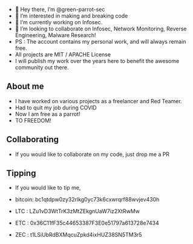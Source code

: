 - 👋 Hey there, I’m @green-parrot-sec
- 👀 I’m interested in making and breaking code
- 🌱 I’m currently working on Infosec.
- 💞️ I’m looking to collaborate on Infosec, Network Monitoring, Reverse Engineering, Malware Research!
- PS : The account contains my personal work, and will always remain free.
- All projects are MIT / APACHE License
- I will publish my work over the years here to benefit the awesome community out there.

## About me
- I have worked on various projects as a freelancer and Red Teamer.
- Had to quit my job during COVID
- Now I am free as a parrot!
- TO FREEDOM!

## Collaborating
- If you would like to collaborate on my code, just drop me a PR

## Tipping
- If you would like to tip me, 

- bitcoin: bc1qtdpw0zy32rlkg0yc73k6cxwrqrf88wvjev430h
- LTC : LZu1vD3WtTrK3zMtZEkgnUaW7iz2XtRwMw
- ETC : 0x36C11fF35c44653387F3E0e51797a613728e7434
- ZEC : t1LSiUbRdBXMqcuZpkd4ixHUZ38SN5TM3r5
<!---
green-parrot-sec/green-parrot-sec is a ✨ special ✨ repository because its `README.md` (this file) appears on your GitHub profile.
You can click the Preview link to take a look at your changes.
--->
